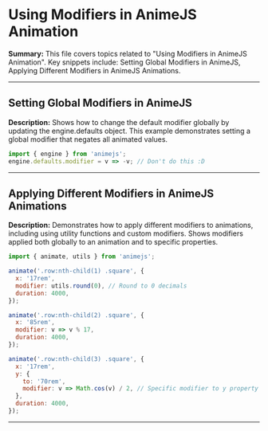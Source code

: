 # Using Modifiers in AnimeJS Animation

**Summary:** This file covers topics related to "Using Modifiers in AnimeJS Animation". Key snippets include: Setting Global Modifiers in AnimeJS, Applying Different Modifiers in AnimeJS Animations.

---

## Setting Global Modifiers in AnimeJS

**Description:** Shows how to change the default modifier globally by updating the engine.defaults object. This example demonstrates setting a global modifier that negates all animated values.

```javascript
import { engine } from 'animejs';
engine.defaults.modifier = v => -v; // Don't do this :D
```

---

## Applying Different Modifiers in AnimeJS Animations

**Description:** Demonstrates how to apply different modifiers to animations, including using utility functions and custom modifiers. Shows modifiers applied both globally to an animation and to specific properties.

```javascript
import { animate, utils } from 'animejs';

animate('.row:nth-child(1) .square', {
  x: '17rem',
  modifier: utils.round(0), // Round to 0 decimals
  duration: 4000,
});

animate('.row:nth-child(2) .square', {
  x: '85rem',
  modifier: v => v % 17,
  duration: 4000,
});

animate('.row:nth-child(3) .square', {
  x: '17rem',
  y: {
    to: '70rem',
    modifier: v => Math.cos(v) / 2, // Specific modifier to y property
  },
  duration: 4000,
});
```

---
